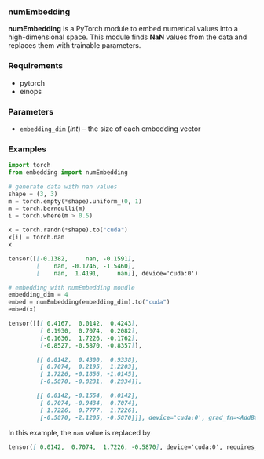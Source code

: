 ### numEmbedding
**numEmbedding** is a PyTorch module to embed numerical values into a high-dimensional space. This module finds **NaN** values from the data and replaces them with trainable parameters.

### Requirements
- pytorch
- einops

### Parameters
- `embedding_dim` (*int*) – the size of each embedding vector

### Examples
```python
import torch
from embedding import numEmbedding

# generate data with nan values
shape = (3, 3)
m = torch.empty(*shape).uniform_(0, 1)
m = torch.bernoulli(m)
i = torch.where(m > 0.5)

x = torch.randn(*shape).to("cuda")
x[i] = torch.nan
x
```

```markdown
tensor([[-0.1382,     nan, -0.1591],
        [    nan, -0.1746, -1.5460],
        [    nan,  1.4191,     nan]], device='cuda:0')
```

```python
# embedding with numEmbedding moudle
embedding_dim = 4
embed = numEmbedding(embedding_dim).to("cuda")
embed(x)
```

```markdown
tensor([[[ 0.4167,  0.0142,  0.4243],
         [ 0.1930,  0.7074,  0.2082],
         [-0.1636,  1.7226, -0.1762],
         [-0.8527, -0.5870, -0.8357]],

        [[ 0.0142,  0.4300,  0.9338],
         [ 0.7074,  0.2195,  1.2203],
         [ 1.7226, -0.1856, -1.0145],
         [-0.5870, -0.8231,  0.2934]],

        [[ 0.0142, -0.1554,  0.0142],
         [ 0.7074, -0.9434,  0.7074],
         [ 1.7226,  0.7777,  1.7226],
         [-0.5870, -2.1205, -0.5870]]], device='cuda:0', grad_fn=<AddBackward0>)
```

In this example, the `nan` value is replaced by

```markdown
tensor([ 0.0142,  0.7074,  1.7226, -0.5870], device='cuda:0', requires_grad=True)
```